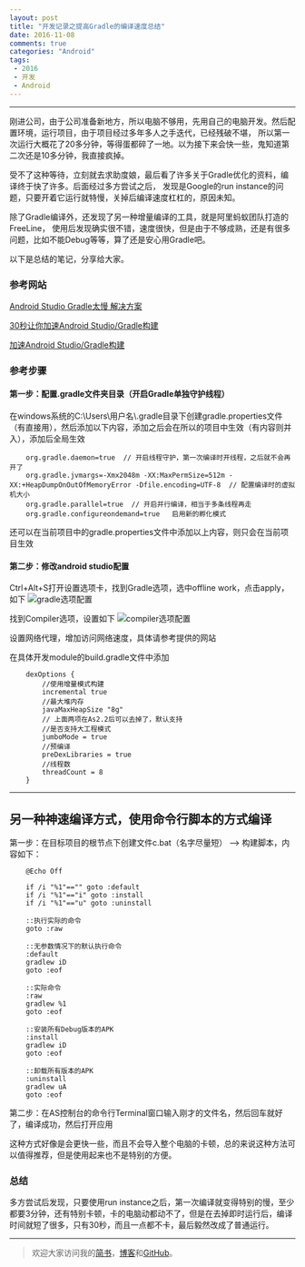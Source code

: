 ```yaml
---
layout: post
title: "开发记录之提高Gradle的编译速度总结"
date: 2016-11-08
comments: true
categories: "Android"
tags:
 - 2016
 - 开发
 - Android
---
```


---

刚进公司，由于公司准备新地方，所以电脑不够用，先用自己的电脑开发。然后配置环境，运行项目，由于项目经过多年多人之手迭代，已经残破不堪，
所以第一次运行大概花了20多分钟，等得蛋都碎了一地。以为接下来会快一些，鬼知道第二次还是10多分钟，我直接疯掉。

受不了这种等待，立刻就去求助度娘，最后看了许多关于Gradle优化的资料，编译终于快了许多。后面经过多方尝试之后，
发现是Google的run instance的问题，只要开着它运行就特慢，关掉后编译速度杠杠的，原因未知。

除了Gradle编译外，还发现了另一种增量编译的工具，就是阿里蚂蚁团队打造的FreeLine，
使用后发现确实很不错，速度很快，但是由于不够成熟，还是有很多问题，比如不能Debug等等，算了还是安心用Gradle吧。

以下是总结的笔记，分享给大家。

<!-- more -->  


### 参考网站
[Android Studio Gradle太慢 解决方案](https://my.oschina.net/u/1034530/blog/490974)

[30秒让你加速Android Studio/Gradle构建](http://mdsa.51cto.com/art/201503/469038.htm)

[加速Android Studio/Gradle构建](http://blog.isming.me/2015/03/18/android-build-speed-up/)




### 参考步骤
#### 第一步：配置.gradle文件夹目录（开启Gradle单独守护线程）
在windows系统的C:\Users\用户名\\.gradle目录下创建gradle.properties文件（有直接用），然后添加以下内容，添加之后会在所以的项目中生效（有内容则并入），添加后全局生效


        org.gradle.daemon=true  // 开启线程守护，第一次编译时开线程，之后就不会再开了
        org.gradle.jvmargs=-Xmx2048m -XX:MaxPermSize=512m -XX:+HeapDumpOnOutOfMemoryError -Dfile.encoding=UTF-8  // 配置编译时的虚拟机大小
        org.gradle.parallel=true  // 开启并行编译，相当于多条线程再走
        org.gradle.configureondemand=true   启用新的孵化模式

还可以在当前项目中的gradle.properties文件中添加以上内容，则只会在当前项目生效

#### 第二步：修改android studio配置
Ctrl+Alt+S打开设置选项卡，找到Gradle选项，选中offline work，点击apply，如下
![gradle选项配置](http://upload-images.jianshu.io/upload_images/2786991-f3f4af2c423b914b.png?imageMogr2/auto-orient/strip%7CimageView2/2/w/1240)

找到Compiler选项，设置如下
![compiler选项配置](http://upload-images.jianshu.io/upload_images/2786991-ca9457f2b9bd0711.png?imageMogr2/auto-orient/strip%7CimageView2/2/w/1240)

设置网络代理，增加访问网络速度，具体请参考提供的网站

在具体开发module的build.gradle文件中添加


        dexOptions {
            //使用增量模式构建
            incremental true
            //最大堆内存
            javaMaxHeapSize "8g"
            // 上面两项在As2.2后可以去掉了，默认支持
            //是否支持大工程模式
            jumboMode = true
            //预编译
            preDexLibraries = true
            //线程数
            threadCount = 8
        }


----

## 另一种神速编译方式，使用命令行脚本的方式编译
第一步：在目标项目的根节点下创建文件c.bat（名字尽量短） --> 构建脚本，内容如下：


        @Echo Off

        if /i "%1"=="" goto :default
        if /i "%1"=="i" goto :install
        if /i "%1"=="u" goto :uninstall

        ::执行实际的命令
        goto :raw

        ::无参数情况下的默认执行命令
        :default
        gradlew iD
        goto :eof

        ::实际命令
        :raw
        gradlew %1
        goto :eof

        ::安装所有Debug版本的APK
        :install
        gradlew iD
        goto :eof

        ::卸载所有版本的APK
        :uninstall
        gradlew uA
        goto :eof

第二步：在AS控制台的命令行Terminal窗口输入刚才的文件名，然后回车就好了，编译成功，然后打开应用

这种方式好像是会更快一些，而且不会导入整个电脑的卡顿，总的来说这种方法可以值得推荐，但是使用起来也不是特别的方便。



### 总结
多方尝试后发现，只要使用run instance之后，第一次编译就变得特别的慢，至少都要3分钟，还有特别卡顿，卡的电脑动都动不了，但是在去掉即时运行后，编译时间就短了很多，只有30秒，而且一点都不卡，最后毅然改成了普通运行。


---
> 欢迎大家访问我的[简书](http://www.jianshu.com/u/64f479a1cef7)，[博客](http://wanit.me/)和[GitHub](https://github.com/PingerOne)。
